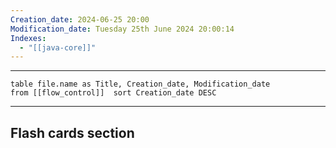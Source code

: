 ```yaml
---
Creation_date: 2024-06-25 20:00
Modification_date: Tuesday 25th June 2024 20:00:14
Indexes:
  - "[[java-core]]"
---
```


----

```dataview
table file.name as Title, Creation_date, Modification_date
from [[flow_control]]  sort Creation_date DESC
```


















---
## Flash cards section
